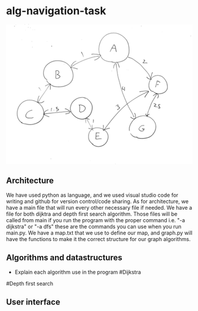 # alg-navigation-task

![test](graph.png)

## Architecture
We have used python as language, and we used visual studio code for writing and github for version control/code sharing.
As for architecture, we have a main file that will run every other necessary file if needed. We have a file for both 
dijktra and depth first search algorithm. Those files will be called from main if you run the program with the proper 
command i.e. "-a dijkstra" or "-a dfs" these are the commands you can use when you run main.py. We have a map.txt
that we use to define our map, and graph.py will have the functions to make it the correct structure for our graph
algorithms.


## Algorithms and datastructures
- Explain each algorithm use in the program
#Dijkstra

#Depth first search

## User interface

